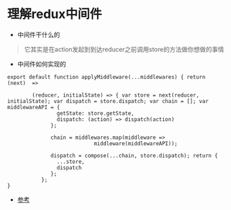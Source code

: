 # 理解redux中间件
-  中间件干什么的
>  它其实是在action发起到到达reducer之前调用store的方法做你想做的事情

-  中间件如何实现的
```javaqscript
export default function applyMiddleware(...middlewares) { return (next)  => 

        (reducer, initialState) => { var store = next(reducer, initialState); var dispatch = store.dispatch; var chain = []; var middlewareAPI = {
                getState: store.getState,
                dispatch: (action) => dispatch(action)
              };

              chain = middlewares.map(middleware =>
                            middleware(middlewareAPI));

              dispatch = compose(...chain, store.dispatch); return {
                ...store,
                dispatch
              };
           };
}
```

- [参考](http://cn.redux.js.org//docs/advanced/Middleware.html)
